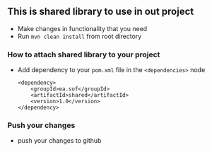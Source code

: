 ## This is shared library to use in out project

- Make changes in functionality that you need
- Run `mvn clean install` from root directory

### How to attach shared library to your project
- Add dependency to your `pom.xml` file in the `<dependencies>` node
	```
	<dependency>
		<groupId>ea.sof</groupId>
		<artifactId>shared</artifactId>
		<version>1.0</version>
	</dependency>
	```

### Push your changes
- push your changes to github
